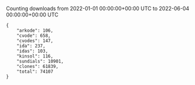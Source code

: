 
Counting downloads from 2022-01-01 00:00:00+00:00 UTC to 2022-06-04 00:00:00+00:00 UTC

```
{
    "arkode": 106,
    "cvode": 658,
    "cvodes": 147,
    "ida": 237,
    "idas": 103,
    "kinsol": 116,
    "sundials": 10901,
    "clones": 61839,
    "total": 74107
}
```
